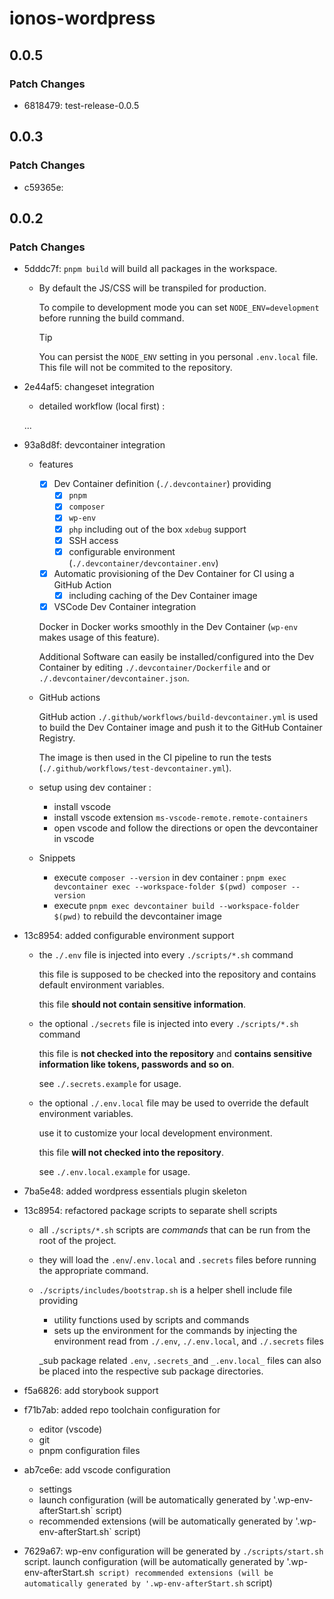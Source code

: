 # ionos-wordpress

## 0.0.5

### Patch Changes

- 6818479: test-release-0.0.5

## 0.0.3

### Patch Changes

- c59365e:

## 0.0.2

### Patch Changes

- 5dddc7f: `pnpm build` will build all packages in the workspace.
  - By default the JS/CSS will be transpiled for production.

    To compile to development mode you can set `NODE_ENV=development` before running the build command.

    > [!TIP]
    > You can persist the `NODE_ENV` setting in you personal `.env.local` file. This file will not be commited to the repository.

- 2e44af5: changeset integration
  - detailed workflow (local first) :

  ...

- 93a8d8f: devcontainer integration
  - features
    - [x] Dev Container definition (`./.devcontainer`) providing
      - [x] `pnpm`
      - [x] `composer`
      - [x] `wp-env`
      - [x] `php` including out of the box `xdebug` support
      - [x] SSH access
      - [x] configurable environment (`./.devcontainer/devcontainer.env`)
    - [x] Automatic provisioning of the Dev Container for CI using a GitHub Action
      - [x] including caching of the Dev Container image
    - [x] VSCode Dev Container integration

    Docker in Docker works smoothly in the Dev Container (`wp-env` makes usage of this feature).

    Additional Software can easily be installed/configured into the Dev Container by editing `./.devcontainer/Dockerfile` and or `./.devcontainer/devcontainer.json`.

  - GitHub actions

    GitHub action `./.github/workflows/build-devcontainer.yml` is used to build the Dev Container image and push it to the GitHub Container Registry.

    The image is then used in the CI pipeline to run the tests (`./.github/workflows/test-devcontainer.yml`).

  - setup using dev container :
    - install vscode
    - install vscode extension `ms-vscode-remote.remote-containers`
    - open vscode and follow the directions or open the devcontainer in vscode

  - Snippets
    - execute `composer --version` in dev container : `pnpm exec devcontainer exec --workspace-folder $(pwd) composer --version`
    - execute `pnpm exec devcontainer build --workspace-folder $(pwd)` to rebuild the devcontainer image

- 13c8954: added configurable environment support
  - the `./.env` file is injected into every `./scripts/*.sh` command

    this file is supposed to be checked into the repository and contains default environment variables.

    this file **should not contain sensitive information**.

  - the optional `./secrets` file is injected into every `./scripts/*.sh` command

    this file is **not checked into the repository** and **contains sensitive information like tokens, passwords and so on**.

    see `./.secrets.example` for usage.

  - the optional `./.env.local` file may be used to override the default environment variables.

    use it to customize your local development environment.

    this file **will not checked into the repository**.

    see `./.env.local.example` for usage.

- 7ba5e48: added wordpress essentials plugin skeleton
- 13c8954: refactored package scripts to separate shell scripts
  - all `./scripts/*.sh` scripts are _commands_ that can be run from the root of the project.
  - they will load the `.env`/`.env.local` and `.secrets` files before running the appropriate command.
  - `./scripts/includes/bootstrap.sh` is a helper shell include file providing
    - utility functions used by scripts and commands
    - sets up the environment for the commands by injecting the environment read from `./.env`, `./.env.local`, and `./.secrets` files

    _sub package related `.env`, `.secrets_`and `_.env.local_` files can also be placed into the respective sub package directories.

- f5a6826: add storybook support
- f71b7ab: added repo toolchain configuration for
  - editor (vscode)
  - git
  - pnpm configuration files

- ab7ce6e: add vscode configuration
  - settings
  - launch configuration (will be automatically generated by '.wp-env-afterStart.sh` script)
  - recommended extensions (will be automatically generated by '.wp-env-afterStart.sh` script)

- 7629a67: wp-env configuration will be generated by `./scripts/start.sh` script.
  launch configuration (will be automatically generated by '.wp-env-afterStart.sh` script)
recommended extensions (will be automatically generated by '.wp-env-afterStart.sh` script)

